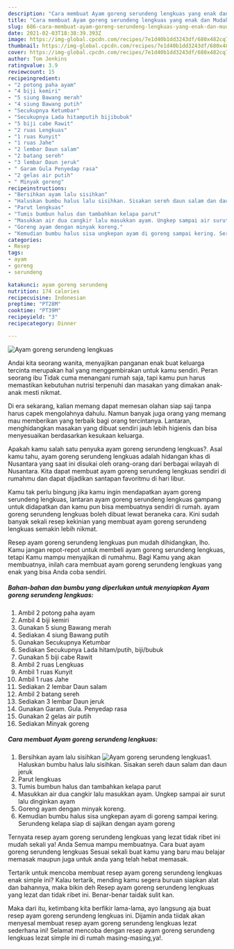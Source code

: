 ```yaml
---
description: "Cara membuat Ayam goreng serundeng lengkuas yang enak dan Mudah Dibuat"
title: "Cara membuat Ayam goreng serundeng lengkuas yang enak dan Mudah Dibuat"
slug: 686-cara-membuat-ayam-goreng-serundeng-lengkuas-yang-enak-dan-mudah-dibuat
date: 2021-02-03T18:38:39.393Z
image: https://img-global.cpcdn.com/recipes/7e1d40b1dd3243df/680x482cq70/ayam-goreng-serundeng-lengkuas-foto-resep-utama.jpg
thumbnail: https://img-global.cpcdn.com/recipes/7e1d40b1dd3243df/680x482cq70/ayam-goreng-serundeng-lengkuas-foto-resep-utama.jpg
cover: https://img-global.cpcdn.com/recipes/7e1d40b1dd3243df/680x482cq70/ayam-goreng-serundeng-lengkuas-foto-resep-utama.jpg
author: Tom Jenkins
ratingvalue: 3.9
reviewcount: 15
recipeingredient:
- "2 potong paha ayam"
- "4 biji kemiri"
- "5 siung Bawang merah"
- "4 siung Bawang putih"
- "Secukupnya Ketumbar"
- "Secukupnya Lada hitamputih bijibubuk"
- "5 biji cabe Rawit"
- "2 ruas Lengkuas"
- "1 ruas Kunyit"
- "1 ruas Jahe"
- "2 lembar Daun salam"
- "2 batang sereh"
- "3 lembar Daun jeruk"
- " Garam Gula Penyedap rasa"
- "2 gelas air putih"
- " Minyak goreng"
recipeinstructions:
- "Bersihkan ayam lalu sisihkan"
- "Haluskan bumbu halus lalu sisihkan. Sisakan sereh daun salam dan daun jeruk"
- "Parut lengkuas"
- "Tumis bumbun halus dan tambahkan kelapa parut"
- "Masukkan air dua cangkir lalu masukkan ayam. Ungkep sampai air surut lalu dinginkan ayam"
- "Goreng ayam dengan minyak koreng."
- "Kemudian bumbu halus sisa ungkepan ayam di goreng sampai kering. Serundeng kelapa siap di sajikan dengan ayam goreng"
categories:
- Resep
tags:
- ayam
- goreng
- serundeng

katakunci: ayam goreng serundeng 
nutrition: 174 calories
recipecuisine: Indonesian
preptime: "PT28M"
cooktime: "PT39M"
recipeyield: "3"
recipecategory: Dinner

---
```



![Ayam goreng serundeng lengkuas](https://img-global.cpcdn.com/recipes/7e1d40b1dd3243df/680x482cq70/ayam-goreng-serundeng-lengkuas-foto-resep-utama.jpg)

Andai kita seorang wanita, menyajikan panganan enak buat keluarga tercinta merupakan hal yang menggembirakan untuk kamu sendiri. Peran seorang ibu Tidak cuma menangani rumah saja, tapi kamu pun harus memastikan kebutuhan nutrisi terpenuhi dan masakan yang dimakan anak-anak mesti nikmat.

Di era  sekarang, kalian memang dapat memesan olahan siap saji tanpa harus capek mengolahnya dahulu. Namun banyak juga orang yang memang mau memberikan yang terbaik bagi orang tercintanya. Lantaran, menghidangkan masakan yang dibuat sendiri jauh lebih higienis dan bisa menyesuaikan berdasarkan kesukaan keluarga. 



Apakah kamu salah satu penyuka ayam goreng serundeng lengkuas?. Asal kamu tahu, ayam goreng serundeng lengkuas adalah hidangan khas di Nusantara yang saat ini disukai oleh orang-orang dari berbagai wilayah di Nusantara. Kita dapat membuat ayam goreng serundeng lengkuas sendiri di rumahmu dan dapat dijadikan santapan favoritmu di hari libur.

Kamu tak perlu bingung jika kamu ingin mendapatkan ayam goreng serundeng lengkuas, lantaran ayam goreng serundeng lengkuas gampang untuk didapatkan dan kamu pun bisa membuatnya sendiri di rumah. ayam goreng serundeng lengkuas boleh dibuat lewat beraneka cara. Kini sudah banyak sekali resep kekinian yang membuat ayam goreng serundeng lengkuas semakin lebih nikmat.

Resep ayam goreng serundeng lengkuas pun mudah dihidangkan, lho. Kamu jangan repot-repot untuk membeli ayam goreng serundeng lengkuas, tetapi Kamu mampu menyajikan di rumahmu. Bagi Kamu yang akan membuatnya, inilah cara membuat ayam goreng serundeng lengkuas yang enak yang bisa Anda coba sendiri.

<!--inarticleads1-->

##### Bahan-bahan dan bumbu yang diperlukan untuk menyiapkan Ayam goreng serundeng lengkuas:

1. Ambil 2 potong paha ayam
1. Ambil 4 biji kemiri
1. Gunakan 5 siung Bawang merah
1. Sediakan 4 siung Bawang putih
1. Gunakan Secukupnya Ketumbar
1. Sediakan Secukupnya Lada hitam/putih, biji/bubuk
1. Gunakan 5 biji cabe Rawit
1. Ambil 2 ruas Lengkuas
1. Ambil 1 ruas Kunyit
1. Ambil 1 ruas Jahe
1. Sediakan 2 lembar Daun salam
1. Ambil 2 batang sereh
1. Sediakan 3 lembar Daun jeruk
1. Gunakan  Garam. Gula. Penyedap rasa
1. Gunakan 2 gelas air putih
1. Sediakan  Minyak goreng




<!--inarticleads2-->

##### Cara membuat Ayam goreng serundeng lengkuas:

1. Bersihkan ayam lalu sisihkan
<img src="https://img-global.cpcdn.com/steps/97841ae864ae7d3e/160x128cq70/ayam-goreng-serundeng-lengkuas-langkah-memasak-1-foto.jpg" alt="Ayam goreng serundeng lengkuas">1. Haluskan bumbu halus lalu sisihkan. Sisakan sereh daun salam dan daun jeruk
1. Parut lengkuas
1. Tumis bumbun halus dan tambahkan kelapa parut
1. Masukkan air dua cangkir lalu masukkan ayam. Ungkep sampai air surut lalu dinginkan ayam
1. Goreng ayam dengan minyak koreng.
1. Kemudian bumbu halus sisa ungkepan ayam di goreng sampai kering. Serundeng kelapa siap di sajikan dengan ayam goreng




Ternyata resep ayam goreng serundeng lengkuas yang lezat tidak ribet ini mudah sekali ya! Anda Semua mampu membuatnya. Cara buat ayam goreng serundeng lengkuas Sesuai sekali buat kamu yang baru mau belajar memasak maupun juga untuk anda yang telah hebat memasak.

Tertarik untuk mencoba membuat resep ayam goreng serundeng lengkuas enak simple ini? Kalau tertarik, mending kamu segera buruan siapkan alat dan bahannya, maka bikin deh Resep ayam goreng serundeng lengkuas yang lezat dan tidak ribet ini. Benar-benar taidak sulit kan. 

Maka dari itu, ketimbang kita berfikir lama-lama, ayo langsung aja buat resep ayam goreng serundeng lengkuas ini. Dijamin anda tiidak akan menyesal membuat resep ayam goreng serundeng lengkuas lezat sederhana ini! Selamat mencoba dengan resep ayam goreng serundeng lengkuas lezat simple ini di rumah masing-masing,ya!.

